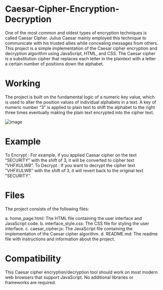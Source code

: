 # Caesar-Cipher-Encryption-Decryption
One of the most common and oldest types of encryption techniques is called Caesar Cipher. Julius Caesar mainly employed this technique to communicate with his trusted allies while concealing messages from others. 
This project is a simple implementation of the Caesar cipher encryption and decryption algorithm using JavaScript, HTML, and CSS. The Caesar cipher is a substitution cipher that replaces each letter in the plaintext with a letter a certain number of positions down the alphabet.

# Working
The project is built on the fundamental logic of a numeric key value, which is used to alter the position values of individual alphabets in a text. A key of numeric number “3” is applied to plain text to shift the alphabet to the right three times eventually making the plain text encrypted into the cipher text.

![image](https://github.com/user-attachments/assets/43d8c0ee-0bd3-48e5-88c1-19b8fefbf5d9)

# Example
To Encrypt : 
For example, if you applied Caesar cipher on the text “SECURITY” with the shift of 3, it will be converted to cipher text “VHFXULWB”.
To Decrypt :
If you want to decrypt the cipher text "VHFXULWB" with the shift of 3, it will revert back to the original text "SECURITY".

# Files
The project consists of the following files:

a. home_page.html: The HTML file containing the user interface and JavaScript code.
b. interface_style.css: The CSS file for styling the user interface.
c. caesar_cipher.js: The JavaScript file containing the implementation of the Caesar cipher algorithm.
d. README.md: The readme file with instructions and information about the project.

# Compatibility
This Caesar cipher encryption/decryption tool should work on most modern web browsers that support JavaScript. No additional libraries or frameworks are required.
